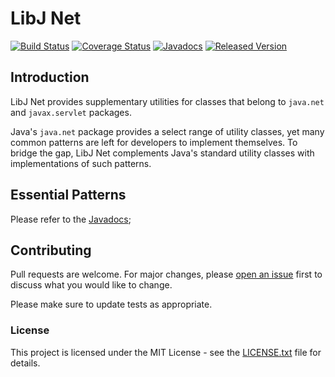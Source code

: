 # LibJ Net

[![Build Status](https://travis-ci.org/libj/net.png)](https://travis-ci.org/libj/net)
[![Coverage Status](https://coveralls.io/repos/github/libj/net/badge.svg)](https://coveralls.io/github/libj/net)
[![Javadocs](https://www.javadoc.io/badge/org.libj/net.svg)](https://www.javadoc.io/doc/org.libj/net)
[![Released Version](https://img.shields.io/maven-central/v/org.libj/net.svg)](https://mvnrepository.com/artifact/org.libj/net)

## Introduction

LibJ Net provides supplementary utilities for classes that belong to `java.net` and `javax.servlet` packages.

Java's `java.net` package provides a select range of utility classes, yet many common patterns are left for developers to implement themselves. To bridge the gap, LibJ Net complements Java's standard utility classes with implementations of such patterns.

## Essential Patterns

Please refer to the [Javadocs](https://coveralls.io/github/libj/net);

## Contributing

Pull requests are welcome. For major changes, please [open an issue](../../issues) first to discuss what you would like to change.

Please make sure to update tests as appropriate.

### License

This project is licensed under the MIT License - see the [LICENSE.txt](LICENSE.txt) file for details.